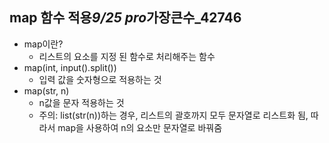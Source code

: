 ## map 함수 적용*9/25 pro*가장큰수\_42746

- map이란?
  - 리스트의 요소를 지정 된 함수로 처리해주는 함수
- map(int, input().split())
  - 입력 값을 숫자형으로 적용하는 것
- map(str, n)
  - n값을 문자 적용하는 것
  - 주의: list(str(n))하는 경우, 리스트의 괄호까지 모두 문자열로 리스트화 됨, 따라서 map을 사용하여 n의 요소만 문자열로 바꿔줌
